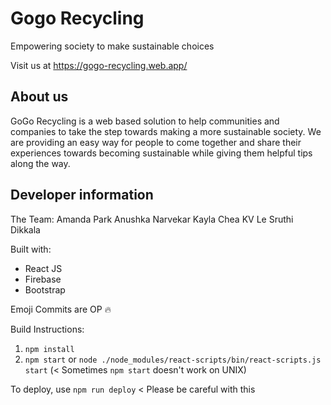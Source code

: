 # Gogo Recycling

Empowering society to make sustainable choices

Visit us at https://gogo-recycling.web.app/

## About us

GoGo Recycling is a web based solution to help communities and companies to
take the step towards making a more sustainable society. We are providing an
easy way for people to come together and share their experiences towards becoming
sustainable while giving them helpful tips along the way.

## Developer information

The Team:
Amanda Park
Anushka Narvekar
Kayla Chea
KV Le
Sruthi Dikkala

Built with:

- React JS
- Firebase
- Bootstrap

Emoji Commits are OP 🔥

Build Instructions:

1. `npm install`
2. `npm start` or `node ./node_modules/react-scripts/bin/react-scripts.js start` (< Sometimes `npm start` doesn't work on UNIX)

To deploy, use `npm run deploy` < Please be careful with this
